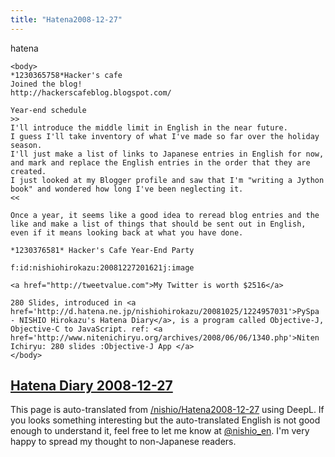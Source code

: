 ```yaml
---
title: "Hatena2008-12-27"
---
```


hatena

```
<body>
*1230365758*Hacker's cafe
Joined the blog!
http://hackerscafeblog.blogspot.com/

Year-end schedule
>>
I'll introduce the middle limit in English in the near future.
I guess I'll take inventory of what I've made so far over the holiday season.
I'll just make a list of links to Japanese entries in English for now, and mark and replace the English entries in the order that they are created.
I just looked at my Blogger profile and saw that I'm "writing a Jython book" and wondered how long I've been neglecting it.
<<

Once a year, it seems like a good idea to reread blog entries and the like and make a list of things that should be sent out in English, even if it means looking back at what you have done.

*1230376581* Hacker's Cafe Year-End Party

f:id:nishiohirokazu:20081227201621j:image

<a href="http://tweetvalue.com">My Twitter is worth $2516</a>

280 Slides, introduced in <a href='http://d.hatena.ne.jp/nishiohirokazu/20081025/1224957031'>PySpa - NISHIO Hirokazu's Hatena Diary</a>, is a program called Objective-J, Objective-C to JavaScript. ref: <a href='http://www.nitenichiryu.org/archives/2008/06/06/1340.php'>Niten Ichiryu: 280 slides :Objective-J App </a>
</body>
```


[Hatena Diary 2008-12-27](https://nishiohirokazu.hatenadiary.org/archive/2008/12/27)
---
This page is auto-translated from [/nishio/Hatena2008-12-27](https://scrapbox.io/nishio/Hatena2008-12-27) using DeepL. If you looks something interesting but the auto-translated English is not good enough to understand it, feel free to let me know at [@nishio_en](https://twitter.com/nishio_en). I'm very happy to spread my thought to non-Japanese readers.